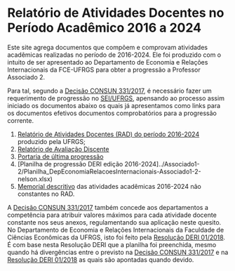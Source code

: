 # Relatório de Atividades Docentes no Período Acadêmico 2016 a 2024

Este site agrega documentos que compõem e comprovam atividades acadêmicas realizadas no período de 2016-2024.  Ele foi produzido com o intuito de ser apresentado ao Departamento de Economia e Relações Internacionais da FCE-UFRGS para obter a progressão a Professor Associado 2.

Para tal, segundo a [Decisão CONSUN 331/2017](https://www.ufrgs.br/cppd/wp-content/uploads/Dec331-17-Normas-de-progressao-e-promocao-docente-Modificada-outubro-2023.pdf), é necessário fazer um requerimento de progressão no [SEI/UFRGS](https://sei.ufrgs.br/), apensando ao processo assim iniciado os documentos abaixo os quais já apresentamos como links para os documentos efetivos documentos comprobatórios para a progressão corrente. 

1. [Relatório de Atividades Docentes (RAD) do período 2016-2024](https://github.com/ecompfin-ufrgs/progressao_promocao_ufrgs/blob/main/Associado1-2/rad-2016-2024.pdf) produzido pela UFRGS;
2. [Relatório de Avaliação Discente](../Associado1-2/relatorio_avaliacao_discente-2016-2024.pdf)
3. [Portaria de última progressão](../Associado1-2/portaria_ultima_progressao_nelson.pdf)
4. [Planilha de progressão DERI edição 2016-2024]../Associado1-2/Planilha_DepEconomiaRelacoesInternacionais-Associado1-2-nelson.xlsx)
5. [Memorial descritivo](memorial2016-2024.md)  das atividades acadêmicas 2016-2024 não constantes no RAD.

A  [Decisão CONSUN 331/2017](https://www.ufrgs.br/cppd/wp-content/uploads/Dec331-17-Normas-de-progressao-e-promocao-docente-Modificada-outubro-2023.pdf) também concede aos departamentos a competência para atribuir valores máximos para cada atividade docente constante nos seus anexos, regulamentando sua aplicação neste quesito.  No Departamento de Economia e Relações Internacionais da Faculdade de Ciências Econômicas da UFRGS, isto foi feito pela [Resolução DERI 01/2018](https://www.ufrgs.br/cppd/wp-content/uploads/Resolucao_DepEconomiaRela%C3%A7%C3%B5esInternacionais.pdf). É com base nesta Resolução DERI que a planilha foi preenchida, mesmo quando há divergências entre o previsto na [Decisão CONSUN 331/2017](https://www.ufrgs.br/cppd/wp-content/uploads/Dec331-17-Normas-de-progressao-e-promocao-docente-Modificada-outubro-2023.pdf) e na  [Resolução DERI 01/2018](https://www.ufrgs.br/cppd/wp-content/uploads/Resolucao_DepEconomiaRela%C3%A7%C3%B5esInternacionais.pdf) as quais são apontadas quando devido.



